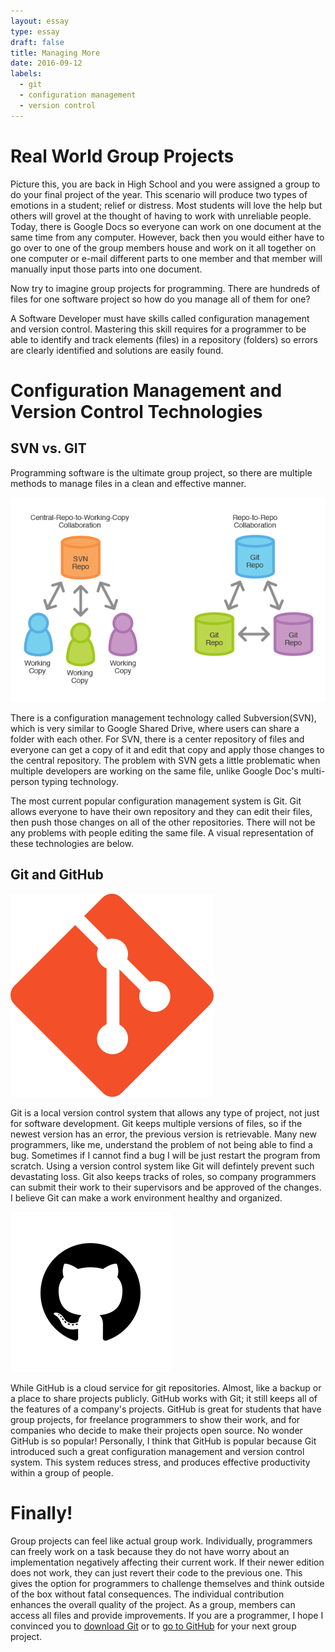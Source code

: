 ```yaml
---
layout: essay
type: essay
draft: false
title: Managing More
date: 2016-09-12
labels:
  - git
  - configuration management
  - version control
---
```



# Real World Group Projects

Picture this, you are back in High School and you were assigned a group to do your final project of the year. This scenario will produce two types of emotions in a student; relief or distress. Most students will love the help but others will grovel at the thought of having to work with unreliable people. Today, there is Google Docs so everyone can work on one document at the same time from any computer. However, back then you would either have to go over to one of the group members house and work on it all together on one computer or e-mail different parts to one member and that member will manually input those parts into one document. 

Now try to imagine group projects for programming. There are hundreds of files for one software project so how do you manage all of them for one? 

A Software Developer must have skills called configuration management and version control. Mastering this skill requires for a programmer to be able to identify and track elements (files) in a repository (folders) so errors are clearly identified and solutions are easily found.


# Configuration Management and Version Control Technologies

## SVN vs. GIT

Programming software is the ultimate group project, so there are multiple methods to manage files in a clean and effective manner. 

<img class="ui centered big rounded image" src="../images/Git vs. Svn.png">

There is a configuration management technology called Subversion(SVN), which is very similar to Google Shared Drive, where users can share a folder with each other. For SVN, there is a center repository of files and everyone can get a copy of it and edit that copy and apply those changes to the central repository. The problem with SVN gets a little problematic when multiple developers are working on the same file, unlike Google Doc's multi-person typing technology. 

The most current popular configuration management system is Git. Git allows everyone to have their own repository and they can edit their files, then push those changes on all of the other repositories. There will not be any problems with people editing the same file. A visual representation of these technologies are below.


## Git and GitHub

 <img class= "ui small right floated rounded image" src="../images/git_logo.png">

Git is a local version control system that allows any type of project, not just for software development. Git keeps multiple versions of files, so if the newest version has an error, the previous version is retrievable. Many new programmers, like me, understand the problem of not being able to find a bug. Sometimes if I cannot find a bug I will be just restart the program from scratch. Using a version control system like Git will defintely prevent such devastating loss. Git also keeps tracks of roles, so company programmers can submit their work to their supervisors and be approved of the changes. I believe Git can make a work environment healthy and organized.

 <img class= "ui small right floated rounded image" src="../images/github.png">

While GitHub is a cloud service for git repositories. Almost, like a backup or a place to share projects publicly. GitHub works with Git; it still keeps all of the features of a company's projects. GitHub is great for students that have group projects, for freelance programmers to show their work, and for companies who decide to make their projects open source. No wonder GitHub is so popular! Personally, I think that GitHub is popular because Git introduced such a great configuration management and version control system. This system reduces stress, and produces effective productivity within a group of people.


# Finally!

Group projects can feel like actual group work. Individually, programmers can freely work on a task because they do not have worry about an implementation negatively affecting their current work. If their newer edition does not work, they can just revert their code to the previous one. This gives the option for programmers to challenge themselves and think outside of the box without fatal consequences. The individual contribution enhances the overall quality of the project. As a group, members can access all files and provide improvements. If you are a programmer, I hope I convinced you to [download Git](https://git-scm.com/downloads) or to [go to GitHub](https://github.com/) for your next group project.